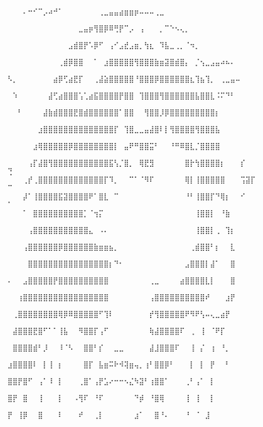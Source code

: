⠀⠀⠀⠄⠒⠊⠉⡠⠴⠚⠁⠀⠀⠀⠀⠀⠀⠀⢀⣀⣤⣤⣴⣶⣶⡶⠤⠤⠤⢀⣀⠀⠀⠀⠀⠀⠀⠀⠀⠀⠀⠀⠀⠀⠀⠀⠀⠀⠀⠀
⠀⠀⠀⠀⠀⠀⠀⠀⠀⠀⠀⠀⠀⠀⣀⣤⡶⢻⣿⡿⠿⢛⡟⠉⡠⠀⢠⠀⠀⠀⡀⠉⠑⠢⢄⡀⠀⠀⠀⠀⠀⠀⠀⠀⠀⠀⠀⠀⠀⠀
⠀⠀⠀⠀⠀⠀⠀⠀⠀⠀⠀⠀⣠⣾⣿⡟⠡⡿⠋⠀⢠⠊⣠⣞⣠⣶⡀⢳⣆⠀⠹⣧⣀⢀⡀⠈⠲⡀⠀⠀⠀⠀⠀⠀⠀⠀⠀⠀⠀⠀
⠀⠀⠀⠀⠀⠀⠀⠀⠀⠀⢀⣾⡿⣿⣿⠀⠀⠁⠀⣰⣿⣿⣿⣿⣿⢻⣿⣿⣿⣷⣶⣽⣿⣾⣿⡄⠀⡈⢢⣀⣠⣤⠴⠦⠄⠀⠀⠀⠀⠀
⠣⡀⠀⠀⠀⠀⠀⠀⠀⣴⡿⢋⣴⣟⡏⠀⠀⢀⣼⣵⣿⣿⣿⣿⣿⠘⣿⣿⣿⡿⣿⣿⣿⣿⣿⣿⣆⢹⣦⢹⡀⠀⢀⣀⣤⠤⠀⠀⠀⠀
⠀⠱⠀⠀⠀⠀⠀⠀⣼⢋⣴⣿⣿⣿⢡⢁⣴⣯⣿⣿⣿⣿⡟⣿⣿⠀⢹⣿⣿⣿⢻⣿⣿⣿⣿⣿⣿⣧⣿⣿⣇⠨⠍⠙⠃⠀⠀⠀⠀⠀
⠀⠀⠃⠀⠀⠀⠀⣼⣷⣾⣿⣿⣿⣟⣿⣾⣿⣿⣿⣿⣿⣿⠁⣿⣿⠀⠀⢻⣿⣿⡸⡿⣿⣿⣿⣿⣿⣿⣿⣿⣿⡆⠀⠀⠀⠀⠀⠀⠀⠀
⠀⠀⠀⠀⠀⠀⣰⣿⣿⣿⣿⣿⣿⣿⣿⣿⣿⣿⣿⣿⣿⡏⠀⢹⣿⣀⣀⣤⣼⣿⠇⡇⢻⣿⣿⣿⣿⢻⣿⣿⣿⣧⠀⠀⠀⠀⠀⠀⠀⠀
⠀⠀⠀⠀⠀⣰⢿⣿⣿⣿⣿⣿⡿⣿⣿⣿⣿⣿⣿⣿⣿⡇⠀⣤⠟⠛⣿⣿⣭⠃⠀⠀⠘⠛⠿⣿⣇⡈⣿⣿⣿⣿⠀⠀⠀⠀⠀⠀⠀⠀
⠀⠀⠀⠀⢠⡏⣼⣿⢻⣿⣿⣿⣿⣿⣿⣿⣿⣿⣿⣿⣯⢣⡈⣿⡀⠀⢿⣟⣻⠀⠀⠀⠀⠀⠀⣿⡗⢳⣿⣿⣿⣿⡆⠀⠀⠀⡎⠀⠀⢙
⠀⠀⠀⢀⡞⢀⣿⣿⣿⣿⣿⣿⣿⣿⣿⣿⣿⣿⣿⡏⠹⡀⠀⠀⠉⠁⠈⠻⠏⠀⠀⠀⠀⠀⠀⢿⡇⢸⣿⣿⣿⣿⣿⠀⠀⠀⢩⣽⡏⠉
⠀⠀⠀⡼⠁⢸⣿⣿⣿⣿⣯⣽⣿⣿⣿⣿⠟⠁⣿⣇⠀⠉⠀⠀⠀⠀⠀⠀⠀⠀⠀⠀⠀⠀⠀⠘⠃⢸⣿⣿⡏⠙⢿⡆⠀⠀⠊⠀⠀⠁
⠀⠀⠀⠁⠀⣿⣿⣿⣿⣿⣿⣿⣿⣿⣿⡁⠈⢲⡍⠀⠀⠀⠀⠀⠀⠀⠀⠀⠀⠀⠀⠀⠀⠀⠀⠀⠀⢸⣿⣿⡇⠀⠘⣷⠀⠀⠀⠀⠀⠀
⠀⠀⠀⠀⢠⣿⣿⣿⣿⣿⣿⣿⣿⣿⣿⣿⣄⠀⠠⠄⠀⠀⠀⠀⠀⠀⠀⠀⠀⠀⠀⠀⠀⠀⠀⠀⠀⢸⣿⣿⡇⢀⠀⢹⡆⠀⠀⠀⠀⠀
⠀⠀⠀⢠⣿⣿⣿⣿⣿⣿⡿⣿⣿⣿⣿⣿⣿⣷⣶⣶⣦⡀⠀⠀⠀⠀⠀⠀⠀⠀⠀⠀⠀⠀⠀⠀⢀⣾⣿⣿⠃⡆⠀⠀⣇⠀⠀⠀⠀⠀
⠀⠀⠀⠀⣿⣿⣿⣿⣿⣿⣿⣿⣿⣿⣿⣿⣿⣿⣿⣿⡆⠙⠂⠀⠀⠀⠀⠀⠀⠀⠀⠀⠀⠀⠀⣠⣿⣿⣿⡇⣼⠁⠀⠀⣿⠀⠀⠀⠀⠀
⠄⠀⠀⣠⣿⣿⣿⣿⣿⡟⣿⣿⣿⣿⣿⣿⣿⣿⣿⣿⠀⠀⠀⠀⠀⠀⠀⠀⢀⣀⠀⠀⠀⠀⣴⣿⣿⣿⣿⣇⡇⠀⠀⠀⣿⠀⠀⠀⠀⠀
⠀⠀⢰⣿⣿⣿⣿⣿⣿⣿⣿⣿⣿⣿⣿⣿⣿⣿⣿⣿⠀⠀⠀⠀⠀⠀⠀⠀⢠⣿⣿⣿⣿⣿⣿⣿⣿⣿⣿⠞⠀⠀⠀⣰⡟⠀⠀⠀⠀⠀
⠀⢀⣿⣿⣿⣿⣿⣿⣿⣿⢿⡿⠿⣿⣿⣿⣿⣿⠋⢹⠇⠀⠀⠀⠀⠀⠀⠀⡞⢻⣿⣿⣿⣿⣿⠟⠻⠟⢣⠤⢄⣀⣴⡟⠀⠀⠀⠀⠀⠀
⠀⣼⣿⣿⣿⣟⣿⠋⠁⠁⢸⣧⠀⠀⠻⣿⣿⡏⢠⠋⠀⠀⠀⠀⠀⠀⠀⠀⢷⣼⣿⣿⣿⣿⠏⠀⢀⠀⢸⠀⠈⠟⡏⠀⠀⠀⠀⠀⠀⠀
⠀⣿⣿⣿⣿⣾⠃⡸⠀⠀⠸⠈⠣⠀⠀⣿⣿⠃⡎⠀⠀⣀⣀⠀⠀⠀⠀⠀⣼⣸⣿⣿⣿⠏⠀⠀⢸⠀⡌⠀⢰⠀⠘⡀⠀⠀⠀⠀⠀⠀
⣰⣿⣿⣿⣿⠇⠀⡇⢸⠀⡆⠀⠀⠀⠀⣿⡏⠀⣧⣶⠭⠗⠺⢽⣶⢤⡀⢰⠃⣿⣿⡿⠃⠀⠀⠀⡇⠀⡇⠀⡟⠀⠀⠃⠀⠀⠀⠀⠀⠀
⣿⣿⡟⣿⠋⠀⢠⠁⠸⠀⡇⠀⠀⠀⢀⣿⠁⢠⡟⣡⠔⠒⠒⠢⣌⠳⣽⠃⢰⣿⣿⠁⠀⠀⠀⢀⠃⢠⠁⠀⡇⠀⠀⠀⠀⠀⠀⠀⠀⠀
⣿⡟⠀⣿⠀⠀⢸⠀⠀⠀⡇⠀⠀⠠⢻⠏⠀⠘⠏⠀⠀⠀⠀⠀⠀⠙⡾⠀⠘⣿⢿⠀⠀⠀⠀⢸⠀⢸⠀⠀⡇⠀⠀⠀⠀⠀⠀⠀⠀⠀
⡟⠀⢸⡿⠀⠀⣿⠀⠀⠀⠇⠀⠀⠀⠞⠀⠀⢀⡇⠀⠀⠀⠀⠀⠀⣰⠁⠀⠀⣿⠘⠄⠀⠀⠀⠘⠀⠈⠀⣸⠀⠀⠀⠀⠀⠀⠀⠀⠀⠀

